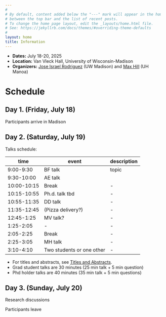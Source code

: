 ```yaml
---
#
# By default, content added below the "---" mark will appear in the home page
# between the top bar and the list of recent posts.
# To change the home page layout, edit the _layouts/home.html file.
# See: https://jekyllrb.com/docs/themes/#overriding-theme-defaults
#
layout: home
title: Information
---
```


- **Dates:** July 18-20, 2025
- **Location:** Van Vleck Hall, University of Wisconsin-Madison
- **Organizers:** [Jose Israel Rodriguez](https://sites.google.com/wisc.edu/jose/home)  (UW Madison) and [Max Hill](https://sites.google.com/view/max-hill/)  (UH Manoa)

# Schedule

## Day 1. (Friday, July 18)

Participants arrive in Madison

## Day 2. (Saturday, July 19)

Talks schedule:
  
 time        | event                     | description 
-------------|---------------------------|-------------
 9:00-9:30   | BF talk                   | topic       
 9:30-10:00  | AE talk                   |             
 10:00-10:15 | Break                     |      -      
 10:15-10:55 | Ph.d. talk tbd            |      -      
 10:55-11:35 | DD talk                   |      -      
 11:35-12:45 | (Pizza delivery?)         |      -      
 12:45-1:25  | MV talk?                   |      -      
 1:25-2:05   |                   -       |      -      
 2:05-2:25   | Break                     |      -      
 2:25-3:05   | MH talk                   |     -       
 3:10-4:10   | Two students or one other |       -     

- For titles and abstracts, see [Titles and Abstracts](./titles-and-abstracts.md).
- Grad student talks are 30 minutes (25 min talk + 5 min question)
- Phd holder talks are 40 minutes (35 min talk + 5 min questions)

## Day 3. (Sunday, July 20)

Research discussions

Participants leave
